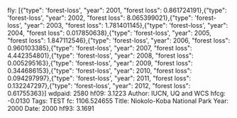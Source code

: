 fly: [{"type": 'forest-loss', "year": 2001, "forest loss": 0.861724191},{"type": 'forest-loss', "year": 2002, "forest loss": 8.065399021},{"type": 'forest-loss', "year": 2003, "forest loss": 1.781401145},{"type": 'forest-loss', "year": 2004, "forest loss": 0.017850638},{"type": 'forest-loss', "year": 2005, "forest loss": 1.847112546},{"type": 'forest-loss', "year": 2006, "forest loss": 0.960103385},{"type": 'forest-loss', "year": 2007, "forest loss": 4.442354801},{"type": 'forest-loss', "year": 2008, "forest loss": 0.005295163},{"type": 'forest-loss', "year": 2009, "forest loss": 0.344686153},{"type": 'forest-loss', "year": 2010, "forest loss": 0.094297997},{"type": 'forest-loss', "year": 2011, "forest loss": 0.132247297},{"type": 'forest-loss', "year": 2012, "forest loss": 0.61755363}]
wdpaid: 2580
hf09: 3.1223
Author: IUCN, UQ and WCS
hfcg: -0.0130
Tags: TEST
fc: 1106.524655
Title: Niokolo-Koba National Park
Year: 2000
Date: 2000
hf93: 3.1691
